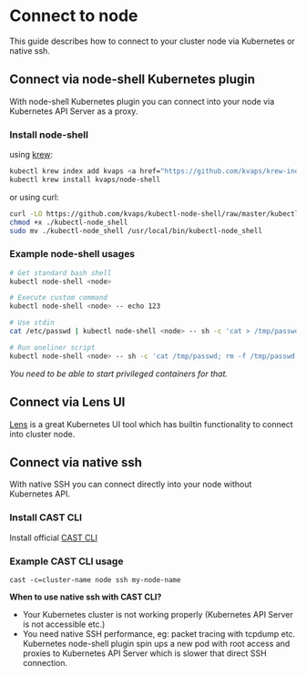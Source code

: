 # Connect to node

This guide describes how to connect to your cluster node via Kubernetes or native ssh.

## Connect via node-shell Kubernetes plugin

With node-shell Kubernetes plugin you can connect into your node via Kubernetes API Server as a proxy.

### Install node-shell

using [krew](https://krew.sigs.k8s.io/):

```bash
kubectl krew index add kvaps <a href="https://github.com/kvaps/krew-index">https://github.com/kvaps/krew-index</a>
kubectl krew install kvaps/node-shell
```

or using curl:

```bash
curl -LO https://github.com/kvaps/kubectl-node-shell/raw/master/kubectl-node_shell
chmod +x ./kubectl-node_shell
sudo mv ./kubectl-node_shell /usr/local/bin/kubectl-node_shell
```

### Example node-shell usages

```bash
# Get standard bash shell
kubectl node-shell <node>

# Execute custom command
kubectl node-shell <node> -- echo 123

# Use stdin
cat /etc/passwd | kubectl node-shell <node> -- sh -c 'cat > /tmp/passwd'

# Run oneliner script
kubectl node-shell <node> -- sh -c 'cat /tmp/passwd; rm -f /tmp/passwd'
```

*You need to be able to start privileged containers for that.*

## Connect via Lens UI

[Lens](https://github.com/lensapp/lens) is a great Kubernetes UI tool which has builtin functionality to connect into cluster node.

## Connect via native ssh

With native SSH you can connect directly into your node without Kubernetes API.

### Install CAST CLI

Install official [CAST CLI](https://github.com/castai/cli)

### Example CAST CLI usage

```
cast -c=cluster-name node ssh my-node-name
```

**When to use native ssh with CAST CLI?**

* Your Kubernetes cluster is not working properly (Kubernetes API Server is not accessible etc.)
* You need native SSH performance, eg: packet tracing with tcpdump etc. Kubernetes node-shell plugin
spin ups a new pod with root access and proxies to Kubernetes API Server which is slower that direct SSH connection.
